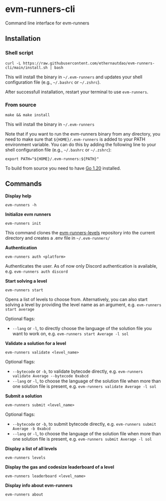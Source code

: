# evm-runners-cli

Command line interface for evm-runners

## Installation

### Shell script

```
curl -L https://raw.githubusercontent.com/ethernautdao/evm-runners-cli/main/install.sh | bash
```

This will install the binary in `~/.evm-runners` and updates your shell configuration file (e.g., `~/.bashrc` or `~/.zshrc`).

After successfull installation, restart your terminal to use `evm-runners`.

### From source

```
make && make install
```

This will install the binary in `~/.evm-runners`

Note that if you want to run the evm-runners binary from any directory, you need to make sure that `${HOME}/.evm-runners` is added to your PATH environment variable. You can do this by adding the following line to your shell configuration file (e.g., `~/.bashrc` or `~/.zshrc`):

```
export PATH="${HOME}/.evm-runners:${PATH}"
```

To build from source you need to have [Go 1.20](https://go.dev/doc/install) installed.

## Commands

**Display help**

```
evm-runners -h
```

**Initialize evm runners**

```
evm-runners init
```

This command clones the [evm-runners-levels](https://github.com/ethernautdao/evm-runners-levels) repository into the current directory and creates a .env file in `~/.evm-runners/`

**Authentication**

```
evm-runners auth <platform>
```

Authenticates the user. As of now only Discord authentication is available, e.g. `evm-runners auth discord`

**Start solving a level**

```
evm-runners start
```

Opens a list of levels to choose from. Alternatively, you can also start solving a level by providing the level name as an argument, e.g. `evm-runners start average`

Optional flags:

- `--lang` or `-l`, to directly choose the language of the solution file you want to work on, e.g. `evm-runners start Average -l sol`

**Validate a solution for a level**

```
evm-runners validate <level_name>
```

Optional flags:

- `--bytecode` or `-b`, to validate bytecode directly, e.g. `evm-runners validate Average --bytecode 0xabcd`
- `--lang` or `-l`, to choose the language of the solution file when more than one solution file is present, e.g. `evm-runners validate Average -l sol`

**Submit a solution**

```
evm-runners submit <level_name>
```

Optional flags:

- `--bytecode` or `-b`, to submit bytecode directly, e.g. `evm-runners submit Average -b 0xabcd`
- `--lang` or `-l`, to choose the language of the solution file when more than one solution file is present, e.g. `evm-runners submit Average -l sol`

**Display a list of all levels**

```
evm-runners levels
```

**Display the gas and codesize leaderboard of a level**

```
evm-runners leaderboard <level_name>
```

**Display info about evm-runners**

```
evm-runners about
```
